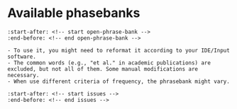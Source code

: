 # Available phasebanks

```{include} ../README.md
:start-after: <!-- start open-phrase-bank -->
:end-before: <!-- end open-phrase-bank -->
```

```{note}
- To use it, you might need to reformat it according to your IDE/Input software.
- The common words (e.g., "et al." in academic publications) are excluded, but not all of them. Some manual modifications are necessary.
- When use different criteria of frequency, the phrasebank might vary.
```

```{include} ../README.md
:start-after: <!-- start issues -->
:end-before: <!-- end issues -->
```